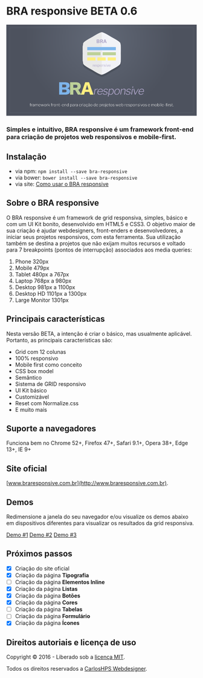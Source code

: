 # BRA responsive BETA 0.6

![BRA responsive](https://github.com/carloshps/BRA-responsive/blob/master/img/bra-responsive-framework-carloshps-github.png)

### Simples e intuitivo, BRA responsive é um framework front-end para criação de projetos web responsivos e mobile-first.

## Instalação

- via npm: `npm install --save bra-responsive`
- via bower: `bower install --save bra-responsive`
- via site: [Como usar o BRA responsive](http://www.braresponsive.com.br/como-usar-bra-responsive.html)

## Sobre o BRA responsive

O BRA responsive é um framework de grid responsiva, simples, básico e com um UI Kit bonito, desenvolvido em HTML5 e CSS3. O objetivo maior de sua criação é ajudar webdesigners, front-enders e desenvolvedores, a iniciar seus projetos responsivos, com esta ferramenta. Sua utilização também se destina a projetos que não exijam muitos recursos e voltado para 7 breakpoints (pontos de interrupção) associados aos media queries:

1. Phone 320px 
2. Mobile 479px
3. Tablet 480px a 767px 
4. Laptop 768px a 980px 
5. Desktop 981px a 1100px
6. Desktop HD 1101px a 1300px 
7. Large Monitor 1301px 

## Principais características

Nesta versão BETA, a intenção é criar o básico, mas usualmente aplicável. Portanto, as principais características são:

- Grid com 12 colunas
- 100% responsivo
- Mobile first como conceito
- CSS box model
- Semântico
- Sistema de GRID responsivo
- UI Kit básico
- Customizável
- Reset com Normalize.css
- E muito mais

## Suporte a navegadores

Funciona bem no Chrome 52+, Firefox 47+, Safari 9.1+, Opera 38+, Edge 13+, IE 9+

## Site oficial
[www.braresponsive.com.br](http://www.braresponsive.com.br).

## Demos

Redimensione a janela do seu navegador e/ou visualize os demos abaixo em dispositivos diferentes para visualizar os resultados da grid responsiva.

[Demo #1](http://braresponsive.com.br/demos/demo-01.html) [Demo #2](http://braresponsive.com.br/demos/demo-02.html) [Demo #3](http://braresponsive.com.br/demos/demo-03.html)

## Próximos passos

- [x] Criação do site oficial
- [x] Criação da página **Tipografia**
- [ ] Criação da página **Elementos Inline**
- [x] Criação da página **Listas**
- [x] Criação da página **Botões**
- [x] Criação da página **Cores**
- [ ] Criação da página **Tabelas**
- [ ] Criação da página **Formulário**
- [x] Criação da página **Ícones**

## Direitos autoriais e licença de uso

Copyright &copy; 2016 - Liberado sob a [licença MIT](https://opensource.org/licenses/MIT).

Todos os direitos reservados a [CarlosHPS Webdesigner](http://www.carloshps.com.br).
